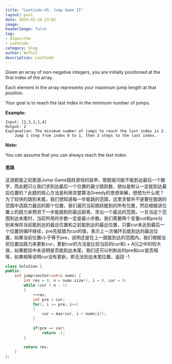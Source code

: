 ```yaml
---
title: "LeetCode-45. Jump Game II"
layout: post
date: 2019-03-24 23:02
image: 
headerImage: false
tag:
- Algorithm
- LeetCode
category: blog
author: NoThxJ
description: LeetCode
---
```


Given an array of non-negative integers, you are initially positioned at the first index of the array.

Each element in the array represents your maximum jump length at that position.

Your goal is to reach the last index in the minimum number of jumps.

**Example:**

```
Input: [2,3,1,1,4]
Output: 2
Explanation: The minimum number of jumps to reach the last index is 2.
    Jump 1 step from index 0 to 1, then 3 steps to the last index.
```

**Note:**

You can assume that you can always reach the last index.

#### 思路

这道题是之前那道Jump Game跳跃游戏的延申，那题是问能不能到达最后一个数字，而此题只让我们求到达最后一个位置的最少跳跃数，貌似是默认一定能到达最后位置的？此题的核心方法是利用贪婪算法Greedy的思想来解，想想为什么呢？为了较快的跳到末尾，我们想知道每一步能跳的范围，这里贪婪并不是要在能跳的范围中选跳力最远的那个位置，我们遍历当前跳跃能到的所有位置，然后根据该位置上的跳力来预测下一步能跳到的最远距离，贪出一个最远的范围，一旦当这个范围到达末尾时，当前所用的步数一定是最小步数。我们需要两个变量cut和pre分别来保存当前能到达的最远位置和之前能到达的最远位置，只要cur未达到最后一个位置则循环继续，pre先赋值为cur的值，表示上一次循环后能到达的最远位置，如果当前位置i小于等于pre，说明还是在上一跳能到达的范围内，我们根据当前位置加跳力来更新cur，更新cur的方法是比较当前的cur和i + A[i]之中的较大值，如果题目中未说明是否能到达末尾，我们还可以判断此时pre和cur是否相等，如果相等说明cur没有更新，即无法到达末尾位置，返回 -1

```c++
class Solution {
public:
    int jump(vector<int>& nums) {
        int res = 0, n = nums.size(), i = 0, cur = 0;
        while (cur < n - 1)
        {
            ++res;
            int pre = cur;
            for(; i <= pre; i++)
            {
                cur = max(cur, i + nums[i]);
            }
            
            if(pre == cur)
                return -1;
        }
        
        return res;
    }
};
```



